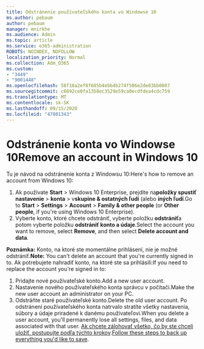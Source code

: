 ```yaml
---
title: Odstránenie používateľského konta vo Windowse 10
ms.author: pebaum
author: pebaum
manager: mnirkhe
ms.audience: Admin
ms.topic: article
ms.service: o365-administration
ROBOTS: NOINDEX, NOFOLLOW
localization_priority: Normal
ms.collection: Adm_O365
ms.custom:
- "3449"
- "9001448"
ms.openlocfilehash: 58f18a2ef8f685b4ebb4b274f506e2de03bb0807
ms.sourcegitcommit: c6692ce0fa1358ec3529e59ca0ecdfdea4cdc759
ms.translationtype: MT
ms.contentlocale: sk-SK
ms.lasthandoff: 09/15/2020
ms.locfileid: "47801343"
---
```

# <a name="remove-an-account-in-windows-10"></a><span data-ttu-id="8cffb-102">Odstránenie konta vo Windowse 10</span><span class="sxs-lookup"><span data-stu-id="8cffb-102">Remove an account in Windows 10</span></span>

<span data-ttu-id="8cffb-103">Tu je návod na odstránenie konta z Windowsu 10:</span><span class="sxs-lookup"><span data-stu-id="8cffb-103">Here's how to remove an account from Windows 10:</span></span>

1. <span data-ttu-id="8cffb-104">Ak používate **Start**  >  Windows 10 Enterprise, prejdite na**položky spustiť nastavenie**  >  **konta**  >  v**skupine & ostatných ľudí** (alebo **iných ľudí**.</span><span class="sxs-lookup"><span data-stu-id="8cffb-104">Go to **Start** > **Settings** > **Account** > **Family & other people** (or **Other people**, if you're using Windows 10 Enterprise).</span></span>
2. <span data-ttu-id="8cffb-105">Vyberte konto, ktoré chcete odstrániť, vyberte položku **odstrániť**a potom vyberte položku **odstrániť konto a údaje**.</span><span class="sxs-lookup"><span data-stu-id="8cffb-105">Select the account you want to remove, select **Remove**, and then select **Delete account and data**.</span></span>
 
<span data-ttu-id="8cffb-106">**Poznámka:** Konto, na ktoré ste momentálne prihlásení, nie je možné odstrániť.</span><span class="sxs-lookup"><span data-stu-id="8cffb-106">**Note:** You can't delete an account that you're currently signed in to.</span></span>  <span data-ttu-id="8cffb-107">Ak potrebujete nahradiť konto, na ktoré ste sa prihlásili:</span><span class="sxs-lookup"><span data-stu-id="8cffb-107">If you need to replace the account you're signed in to:</span></span>

1. <span data-ttu-id="8cffb-108">Pridajte nové používateľské konto.</span><span class="sxs-lookup"><span data-stu-id="8cffb-108">Add a new user account.</span></span>
2. <span data-ttu-id="8cffb-109">Nastavenie nového používateľského konta správcu v počítači.</span><span class="sxs-lookup"><span data-stu-id="8cffb-109">Make the new user account an administrator on your PC.</span></span>
3. <span data-ttu-id="8cffb-110">Odstráňte staré používateľské konto.</span><span class="sxs-lookup"><span data-stu-id="8cffb-110">Delete the old user account.</span></span> <span data-ttu-id="8cffb-111">Po odstránení používateľského konta natrvalo stratíte všetky nastavenia, súbory a údaje priradené k danému používateľovi.</span><span class="sxs-lookup"><span data-stu-id="8cffb-111">When you delete a user account, you'll permanently lose all settings, files, and data associated with that user.</span></span> <span data-ttu-id="8cffb-112">[Ak chcete zálohovať všetko, čo by ste chceli uložiť, postupujte podľa týchto krokov](https://support.microsoft.com/help/4027408/windows-10-backup-and-restore).</span><span class="sxs-lookup"><span data-stu-id="8cffb-112">[Follow these steps to back up everything you'd like to save](https://support.microsoft.com/help/4027408/windows-10-backup-and-restore).</span></span>